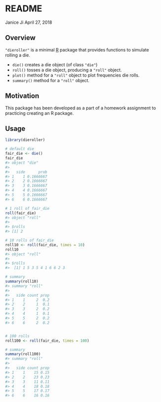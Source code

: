 README
================
Janice Ji
April 27, 2018

Overview
--------

`"dieroller"` is a minimal [R](http://www.r-project.org/) package that provides functions to simulate rolling a die.

-   `die()` creates a die object (of class `"die"`)
-   `roll()` tosses a die object, producing a `"roll"` object.
-   `plot()` method for a `"roll"` object to plot frequencies die rolls.
-   `summary()` method for a `"roll"` object.

Motivation
----------

This package has been developed as a part of a homework assignment to practicing creating an R package.

Usage
-----

``` r
library(dieroller)

# default die
fair_die <- die()
fair_die
#> object "die"
#> 
#>   side      prob
#> 1    1 0.1666667
#> 2    2 0.1666667
#> 3    3 0.1666667
#> 4    4 0.1666667
#> 5    5 0.1666667
#> 6    6 0.1666667

# 1 roll of fair_die
roll(fair_die)
#> object "roll"
#> 
#> $rolls
#> [1] 2

# 10 rolls of fair_die
roll10 <- roll(fair_die, times = 10)
roll10
#> object "roll"
#> 
#> $rolls
#>  [1] 1 5 3 5 4 1 6 6 2 3

# summary
summary(roll10)
#> summary "roll"
#> 
#>   side count prop
#> 1    1     2  0.2
#> 2    2     1  0.1
#> 3    3     2  0.2
#> 4    4     1  0.1
#> 5    5     2  0.2
#> 6    6     2  0.2


# 100 rolls
roll100 <- roll(fair_die, times = 100)

# summary
summary(roll100)
#> summary "roll"
#> 
#>   side count prop
#> 1    1    15 0.15
#> 2    2    23 0.23
#> 3    3    11 0.11
#> 4    4    18 0.18
#> 5    5    17 0.17
#> 6    6    16 0.16
```
